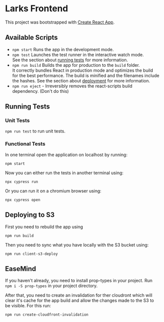 # Larks Frontend

This project was bootstrapped with [Create React App](https://github.com/facebook/create-react-app).

## Available Scripts

- `npm start` Runs the app in the development mode.
- `npm test` Launches the test runner in the interactive watch mode.\
See the section about [running tests](https://facebook.github.io/create-react-app/docs/running-tests) for more information.
- `npm run build` Builds the app for production to the `build` folder.\
It correctly bundles React in production mode and optimizes the build for the best performance.
The build is minified and the filenames include the hashes.
See the section about [deployment](https://facebook.github.io/create-react-app/docs/deployment) for more information.
- `npm run eject` - Irreversibly removes the react-scripts build dependency. (Don't do this)

## Running Tests

### Unit Tests

`npm run test` to run unit tests.

### Functional Tests

In one terminal open the application on localhost by running:

`npm start`

Now you can either run the tests in another terminal using:

`npx cypress run`

Or you can run it on a chromium browser using:

`npx cypress open`

## Deploying to S3

First you need to rebuild the app using

`npm run build`

Then you need to sync what you have locally with the S3 bucket using:

`npm run client-s3-deploy`

## EaseMind

If you haven't already, you need to install prop-types in your project. Run `npm i -S prop-types` in your project directory.

After that, you need to create an invalidation for ther cloudront which will clear it's cache for the app build and allow the changes made to the S3 to be visible. For this run:

`npm run create-cloudfront-invalidation`
